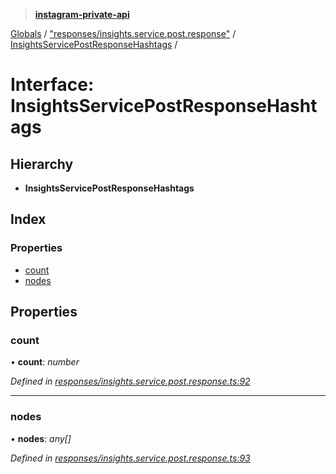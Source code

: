 > **[instagram-private-api](../README.md)**

[Globals](../README.md) / ["responses/insights.service.post.response"](../modules/_responses_insights_service_post_response_.md) / [InsightsServicePostResponseHashtags](_responses_insights_service_post_response_.insightsservicepostresponsehashtags.md) /

# Interface: InsightsServicePostResponseHashtags

## Hierarchy

* **InsightsServicePostResponseHashtags**

## Index

### Properties

* [count](_responses_insights_service_post_response_.insightsservicepostresponsehashtags.md#count)
* [nodes](_responses_insights_service_post_response_.insightsservicepostresponsehashtags.md#nodes)

## Properties

###  count

• **count**: *number*

*Defined in [responses/insights.service.post.response.ts:92](https://github.com/dilame/instagram-private-api/blob/3e16058/src/responses/insights.service.post.response.ts#L92)*

___

###  nodes

• **nodes**: *any[]*

*Defined in [responses/insights.service.post.response.ts:93](https://github.com/dilame/instagram-private-api/blob/3e16058/src/responses/insights.service.post.response.ts#L93)*